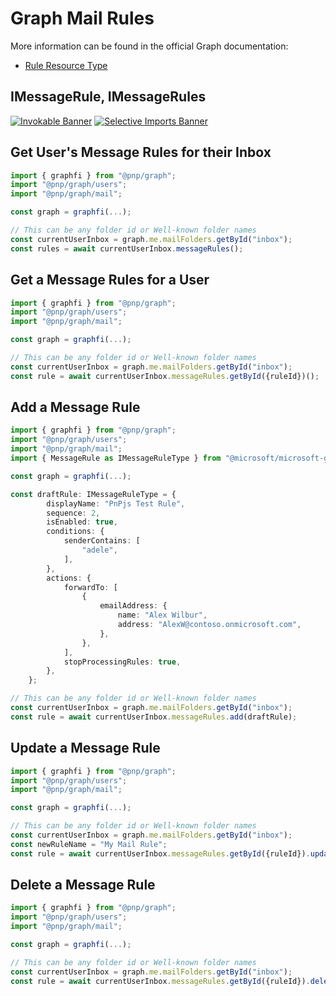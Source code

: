 # Graph Mail Rules

More information can be found in the official Graph documentation:

- [Rule Resource Type](https://learn.microsoft.com/en-us/graph/api/resources/messagerule?view=graph-rest-1.0)

## IMessageRule, IMessageRules

[![Invokable Banner](https://img.shields.io/badge/Invokable-informational.svg)](../concepts/invokable.md) [![Selective Imports Banner](https://img.shields.io/badge/Selective%20Imports-informational.svg)](../concepts/selective-imports.md)  

## Get User's Message Rules for their Inbox

```TypeScript
import { graphfi } from "@pnp/graph";
import "@pnp/graph/users";
import "@pnp/graph/mail";

const graph = graphfi(...);

// This can be any folder id or Well-known folder names
const currentUserInbox = graph.me.mailFolders.getById("inbox");
const rules = await currentUserInbox.messageRules();
```

## Get a Message Rules for a User

```TypeScript
import { graphfi } from "@pnp/graph";
import "@pnp/graph/users";
import "@pnp/graph/mail";

const graph = graphfi(...);

// This can be any folder id or Well-known folder names
const currentUserInbox = graph.me.mailFolders.getById("inbox");
const rule = await currentUserInbox.messageRules.getById({ruleId})();
```

## Add a Message Rule

```TypeScript
import { graphfi } from "@pnp/graph";
import "@pnp/graph/users";
import "@pnp/graph/mail";
import { MessageRule as IMessageRuleType } from "@microsoft/microsoft-graph-types";

const graph = graphfi(...);

const draftRule: IMessageRuleType = {
        displayName: "PnPjs Test Rule",
        sequence: 2,
        isEnabled: true,
        conditions: {
            senderContains: [
                "adele",
            ],
        },
        actions: {
            forwardTo: [
                {
                    emailAddress: {
                        name: "Alex Wilbur",
                        address: "AlexW@contoso.onmicrosoft.com",
                    },
                },
            ],
            stopProcessingRules: true,
        },
    };

// This can be any folder id or Well-known folder names
const currentUserInbox = graph.me.mailFolders.getById("inbox");
const rule = await currentUserInbox.messageRules.add(draftRule);
```

## Update a Message Rule

```TypeScript
import { graphfi } from "@pnp/graph";
import "@pnp/graph/users";
import "@pnp/graph/mail";

const graph = graphfi(...);

// This can be any folder id or Well-known folder names
const currentUserInbox = graph.me.mailFolders.getById("inbox");
const newRuleName = "My Mail Rule";
const rule = await currentUserInbox.messageRules.getById({ruleId}).update({ displayName: newRuleName });
```

## Delete a Message Rule

```TypeScript
import { graphfi } from "@pnp/graph";
import "@pnp/graph/users";
import "@pnp/graph/mail";

const graph = graphfi(...);

// This can be any folder id or Well-known folder names
const currentUserInbox = graph.me.mailFolders.getById("inbox");
const rule = await currentUserInbox.messageRules.getById({ruleId}).delete();
```
